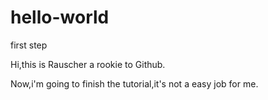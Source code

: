 # hello-world
first step

Hi,this is Rauscher a rookie to Github.

Now,i'm going to finish the tutorial,it's not a easy job for me.
